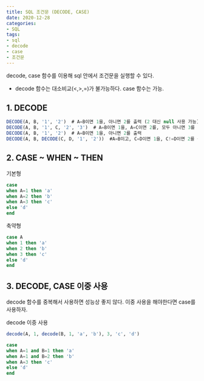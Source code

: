 ```yaml
---
title: SQL 조건문 (DECODE, CASE)
date: 2020-12-28
categories:
- SQL
tags:
- sql
- decode
- case
- 조건문
---
```



decode, case 함수를 이용해 sql 안에서 조건문을 실행할 수 있다.

- decode 함수는 대소비교(<,>,=)가 불가능하다. case 함수는 가능.




## 1. DECODE


```sql
DECODE(A, B, '1', '2')  # A=B이면 1을, 아니면 2를 출력 (2 대신 null 사용 가능)
DECODE(A, B, '1', C, '2', '3')  # A=B이면 1을, A=C이면 2를, 모두 아니면 3를 출력
DECODE(A, B, '1', '2')  # A=B이면 1을, 아니면 2를 출력
DECODE(A, B, DECODE(C, D, '1', '2'))  #A=B이고, C=D이면 1을, C!=D이면 2를 출력
```



## 2. CASE ~ WHEN ~ THEN

기본형

```sql
case
when A=1 then 'a'
when A=2 then 'b'
when A=3 then 'c'
else 'd'
end
```

축약형

```sql
case A
when 1 then 'a'
when 2 then 'b'
when 3 then 'c'
else 'd'
end
```



## 3. DECODE, CASE 이중 사용

decode 함수를 중복해서 사용하면 성능상 좋지 않다.
이중 사용을 해야한다면 case를 사용하자.


decode 이중 사용

```sql
decode(A, 1, decode(B, 1, 'a', 'b'), 3, 'c', 'd')
```


```sql
case
when A=1 and B=1 then 'a'
when A=1 and B=2 then 'b'
when A=3 then 'c'
else 'd'
end
```
